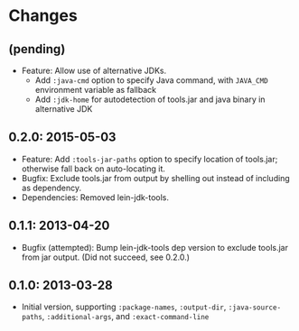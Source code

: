 # Changes

## (pending)

- Feature: Allow use of alternative JDKs.
    - Add `:java-cmd` option to specify Java command, with `JAVA_CMD`
      environment variable as fallback
    - Add `:jdk-home` for autodetection of tools.jar and java binary
      in alternative JDK

## 0.2.0: 2015-05-03

- Feature: Add `:tools-jar-paths` option to specify location of
  tools.jar; otherwise fall back on auto-locating it.
- Bugfix: Exclude tools.jar from output by shelling out instead of
  including as dependency.
- Dependencies: Removed lein-jdk-tools.

## 0.1.1: 2013-04-20

- Bugfix (attempted): Bump lein-jdk-tools dep version to exclude
  tools.jar from jar output. (Did not succeed, see 0.2.0.)

## 0.1.0: 2013-03-28

- Initial version, supporting `:package-names`, `:output-dir`,
  `:java-source-paths`, `:additional-args`, and `:exact-command-line`
